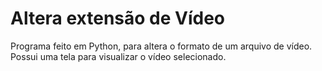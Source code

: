 # Altera extensão de Vídeo

Programa feito em Python, para altera o formato de um arquivo de vídeo.
Possui uma tela para visualizar o vídeo selecionado.
